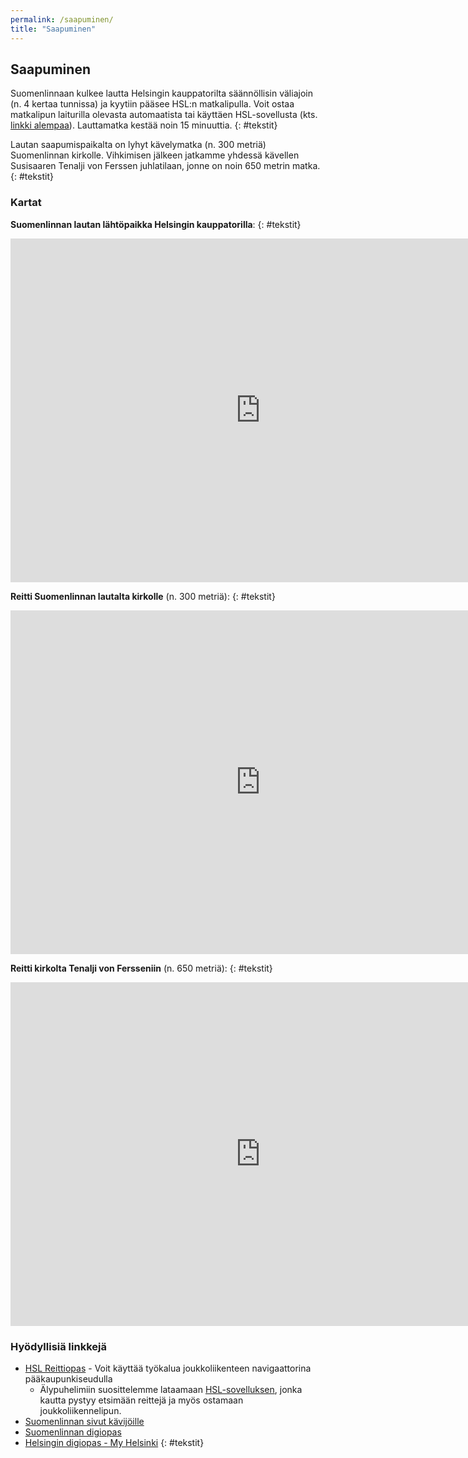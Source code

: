 ```yaml
---
permalink: /saapuminen/
title: "Saapuminen"
---
```


## Saapuminen
 
Suomenlinnaan kulkee lautta Helsingin kauppatorilta säännöllisin väliajoin (n. 4 kertaa tunnissa) ja kyytiin pääsee HSL:n matkalipulla. Voit ostaa matkalipun laiturilla olevasta automaatista tai käyttäen HSL-sovellusta (kts. [linkki alempaa](https://jihuu.love/saapuminen/#hy%C3%B6dyllisi%C3%A4-linkkej%C3%A4)). Lauttamatka kestää noin 15 minuuttia. 
{: #tekstit}

Lautan saapumispaikalta on lyhyt kävelymatka (n. 300 metriä) Suomenlinnan kirkolle. Vihkimisen jälkeen jatkamme yhdessä kävellen Susisaaren Tenalji von Ferssen juhlatilaan, jonne on noin 650 metrin matka. 
{: #tekstit}

### Kartat

**Suomenlinnan lautan lähtöpaikka Helsingin kauppatorilla**:
{: #tekstit}

<iframe src="https://www.google.com/maps/embed?pb=!1m18!1m12!1m3!1d525.7075259371038!2d24.955691700469455!3d60.16736814297415!2m3!1f0!2f0!3f0!3m2!1i1024!2i768!4f13.1!3m3!1m2!1s0x46920b3d0316d09f%3A0x7bd0ff0e2dc1e35d!2sSuomenlinna%20HSL-ferry!5e0!3m2!1sen!2sfi!4v1669561520398!5m2!1sen!2sfi" width="800" height="550" style="border:0;" allowfullscreen="" loading="lazy" referrerpolicy="no-referrer-when-downgrade"></iframe>

**Reitti Suomenlinnan lautalta kirkolle** (n. 300 metriä):
{: #tekstit}

<iframe src="https://www.google.com/maps/embed?pb=!1m26!1m12!1m3!1d743.8908077989516!2d24.985097773719595!3d60.1484469230325!2m3!1f0!2f0!3f0!3m2!1i1024!2i768!4f13.1!4m11!3e3!4m3!3m2!1d60.147744499999995!2d24.986288!4m5!1s0x46920b8d8668154d%3A0x2bc49f2ee7af51bd!2sSveaborg%2C%20huvudbr.%2C%2000190%20Helsinki!3m2!1d60.149269!2d24.98389!5e0!3m2!1sen!2sfi!4v1669561045429!5m2!1sen!2sfi" width="800" height="550" style="border:0;" allowfullscreen="" loading="lazy" referrerpolicy="no-referrer-when-downgrade"></iframe>

**Reitti kirkolta Tenalji von Fersseniin** (n. 650 metriä):
{: #tekstit}

<iframe src="https://www.google.com/maps/embed?pb=!1m24!1m12!1m3!1d1769.4112334397475!2d24.984841468405605!3d60.1460168919289!2m3!1f0!2f0!3f0!3m2!1i1024!2i768!4f13.1!4m9!3e3!4m3!3m2!1d60.147744499999995!2d24.986288!4m3!3m2!1d60.1447018!2d24.9831672!5e0!3m2!1sen!2sfi!4v1669561478095!5m2!1sen!2sfi" width="800" height="550" style="border:0;" allowfullscreen="" loading="lazy" referrerpolicy="no-referrer-when-downgrade"></iframe>

### Hyödyllisiä linkkejä

- [HSL Reittiopas](https://www.hsl.fi/) - Voit käyttää työkalua joukkoliikenteen navigaattorina pääkaupunkiseudulla
   - Älypuhelimiin suosittelemme lataamaan [HSL-sovelluksen](https://www.hsl.fi/liput-ja-hinnat/hsl-sovellus), jonka kautta pystyy etsimään reittejä ja myös ostamaan joukkoliikennelipun.
- [Suomenlinnan sivut kävijöille](https://www.suomenlinna.fi/kavijalle/suunnittele-kayntisi/)
- [Suomenlinnan digiopas](https://guide.suomenlinna.fi/map-screen)
- [Helsingin digiopas - My Helsinki](https://www.myhelsinki.fi/fi/your-local-guide-to-helsinki)
{: #tekstit}
